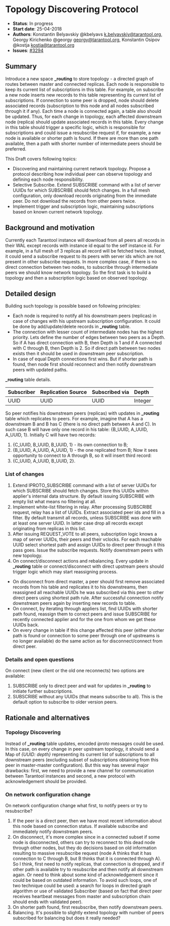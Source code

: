 # Topology Discovering Protocol

* **Status**: In progress
* **Start date**: 25-04-2018
* **Authors**: Konstantin Belyavskiy @kbelyavs k.belyavskiy@tarantool.org, Georgy Kirichenko @georgy georgy@tarantool.org, Konstantin Osipov @kostja kostja@tarantool.org
* **Issues**: [#3294](https://github.com/tarantool/tarantool/issues/3294)

## Summary

Introduce a new space **_routing** to store topology - a directed graph of routes between master and connected replicas.
Each node is responsible to keep its current list of subscriptions in this table. For example, on subscribe a new node inserts new records to this table representing its current list of subscriptions. If connection to some peer is dropped, node should delete associated records (subscription to this node and all nodes subscribed through it if any). Each time a node is connected again, a table also should be updated. Thus, for each change in topology, each affected downstream node (replica) should update associated records in this table.
Every change in this table should trigger a specific logic, which is responsible for subscriptions and could issue a resubscribe request if, for example, a new node is available or shorter path is found. If there are more than one path available, then a path with shorter number of intermediate peers should be preferred.

This Draft covers following topics:
- Discovering and maintaining current network topology. Propose a protocol describing how individual peer can observe topology and defining each node responsibility.
- Selective Subscribe. Extend SUBSCRIBE command with a list of server UUIDs for which SUBSCRIBE should fetch changes. In a full mesh configuration, only download records originating from the immediate peer. Do not download the records from other peers twice.
- Implement trigger and subscription logic, maintaining subscriptions based on known current network topology.

## Background and motivation

Currently each Tarantool instance will download from all peers all records in their WAL except records with instance id equal to the self instance id. For example, in a full mesh of 3 replicas all record will be fetched twice. Instead, it could send a subscribe request to its peers with server ids which are not present in other subscribe requests.
In more complex case, if there is no direct connection between two nodes, to subscribe through intermediate peers we should know network topology. So the first task is to build a topology and then a subscription logic based on observed topology.

## Detailed design

Building such topology is possible based on following principles:
- Each node is required to notify all his downstream peers (replicas) in case of changes with his upstream subscription configuration. It could be done by add/update/delete records in **_routing** table.
- The connection with lesser count of intermediate nodes has the highest priority. Lets define the number of edges between two peers as a Depth. So if A has direct connection with B, then Depth is 1 and if A connected with C through B, then Depth is 2. So if direct path between two nodes exists then it should be used in downstream peer subscription.
- In case of equal Depth connections first wins. But if shorter path is found, then node first should reconnect and then notify downstream peers with updated paths.

**_routing** table details.

| Subscriber | Replication Source | Subscribed via | Depth   |
| :--------- | :----------------- | :------------- | :------ |
| UUID       | UUID               | UUID           | Integer |

So peer notifies his downstream peers (replicas) with updates in **_routing** table which replicates to peers.
For example, imagine that A has a downstream B and B has C (there is no direct path between A and C). In such case B will have only one record in his table: {B_UUID, A_UUID, A_UUID, 1}. Initially C will have two records:
1. {C_UUID, B_UUID, B_UUID, 1} - its own connection to B;
2. {B_UUID, A_UUID, A_UUID, 1} - the one replicated from B;
Now it sees opportunity to connect to A through B, so it will insert third record:
3. {C_UUID, A_UUID, B_UUID, 2}.

### List of changes

1. Extend IPROTO_SUBSCRIBE command with a list of server UUIDs for which SUBSCRIBE should fetch changes. Store this UUIDs within applier's internal data structure. By default issuing SUBSCRIBE with empty list what means no filtering at all.
2. Implement white-list filtering in relay. After processing SUBSCRIBE request, relay has a list of UUIDs. Extract associated peer ids and fill in a filter. By default transmit all records, unless SUBSCRIBE was done with at least one server UUID. In latter case drop all records except originating from replicas in this list.
3. After issuing REQUEST_VOTE to all peers, subscription logic knows a map of server UUIDs, their peers and their vclocks. For each reachable UUID select shortest path and assign UUIDs to direct peer through it this pass goes. Issue the subscribe requests. Notify downstream peers with new topology.
4. On connect/disconnect actions and rebalancing.
Every update in **_routing** table or connect/disconnect with direct upstream peers should trigger logic which may start reassigning process.
 - On disconnect from direct master, a peer should first remove associated records from his table and replicates it to his downstreams, then reassigned all reachable UUIDs he was subscribed via this peer to other direct peers using shortest path rule. After successful connection notify downstream peers again by inserting new records to table.
 - On connect, by iterating through appliers list, find UUIDs with shorter path found, reassign them to correct peers and issue SUBSCRIBE for recently connected applier and for the one from whom we get these UUIDs back.
 - On every change in table if this change affected this peer (either shorter path is found or connection to some peer through one of upstreams is no longer available) do the same action as for disconnect/connect from direct peer.

### Details and open questions

On connect (new client or the old one reconnects) two options are available:
1. SUBSCRIBE only to direct peer and wait for updates in **_routing** to initiate further subscriptions.
2. SUBSCRIBE without any UUIDs (that means subscribe to all). This is the default option to subscribe to older version peers.

## Rationale and alternatives

### Topology Discovering

Instead of **_routing** table updates, encoded _iproto_ messages could be used. In this case, on every change in peer upstream topology, it should send a Map of *{UUID: depth}* representing its current list of subscriptions to all downstream peers (excluding subset of subscriptions obtaining from this peer in master-master configuration).
But this way has several major drawbacks: first, we need to provide a new channel for communication between Tarantool instances and second, a new protocol with acknowledgement should be provided.

### On network configuration change

On network configuration change what first, to notify peers or try to resubscribe?
1. If the peer is a direct peer, then we have most recent information about this node based on connection status. If available subscribe and immediately notify downstream peers.
2. On disconnect, it's more complex since in a connected subset if some node is disconnected, others can try to reconnect to this dead node through other nodes, but they do decisions based on old information resulting to massive resubscribe request (node A thinks that it has connection to C through B, but B thinks that it is connected through A). So I think, first need to notify replicas, that connection is dropped, and if other path is available try to resubscribe and then notify all downstream again. Or need to think about some kind of acknowledgement since it could be based on outdated information. To avoid such loops, one of two technique could be used: a search for loops in directed graph algorithm or use of validated Subscriber (based on fact that direct peer receives heartbeat messages from master and subscription chain should ends with validated peer).
3. On shorter path found, first resubscribe, then notify downstream peers.
4. Balancing. It's possible to slightly extend topology with number of peers subscribed for balancing but does it really needed?
